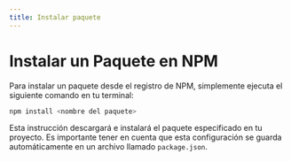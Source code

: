 ```yaml
---
title: Instalar paquete
---
```



# Instalar un Paquete en NPM

Para instalar un paquete desde el registro de NPM, simplemente ejecuta el siguiente comando en tu terminal:

```bash
npm install <nombre del paquete>
```

Esta instrucción descargará e instalará el paquete especificado en tu proyecto. Es importante tener en cuenta que esta configuración se guarda automáticamente en un archivo llamado `package.json`.
